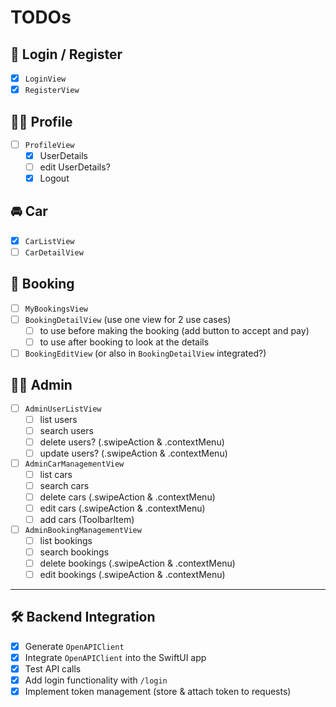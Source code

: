 #  TODOs

## 🔐 Login / Register

- [X] `LoginView`
- [X] `RegisterView`

## 🙍‍♂️ Profile

- [ ] `ProfileView`
    - [X] UserDetails
    - [ ] edit UserDetails?
    - [X] Logout

## 🚘 Car

- [X] `CarListView`
- [ ] `CarDetailView`

## 📅 Booking

- [ ] `MyBookingsView`
- [ ] `BookingDetailView` (use one view for 2 use cases)
    - [ ] to use before making the booking (add button to accept and pay)
    - [ ] to use after booking to look at the details
- [ ] `BookingEditView` (or also in `BookingDetailView` integrated?)

## 🧑‍💼 Admin

- [ ] `AdminUserListView`
    - [ ] list users
    - [ ] search users
    - [ ] delete users? (.swipeAction & .contextMenu)
    - [ ] update users? (.swipeAction & .contextMenu)
- [ ] `AdminCarManagementView`
    - [ ] list cars
    - [ ] search cars
    - [ ] delete cars (.swipeAction & .contextMenu)
    - [ ] edit cars (.swipeAction & .contextMenu)
    - [ ] add cars (ToolbarItem)
- [ ] `AdminBookingManagementView`
    - [ ] list bookings
    - [ ] search bookings
    - [ ] delete bookings (.swipeAction & .contextMenu)
    - [ ] edit bookings (.swipeAction & .contextMenu)

---

## 🛠️ Backend Integration

- [X] Generate `OpenAPIClient`
- [X] Integrate `OpenAPIClient` into the SwiftUI app
- [X] Test API calls
- [X] Add login functionality with `/login`
- [X] Implement token management (store & attach token to requests)
